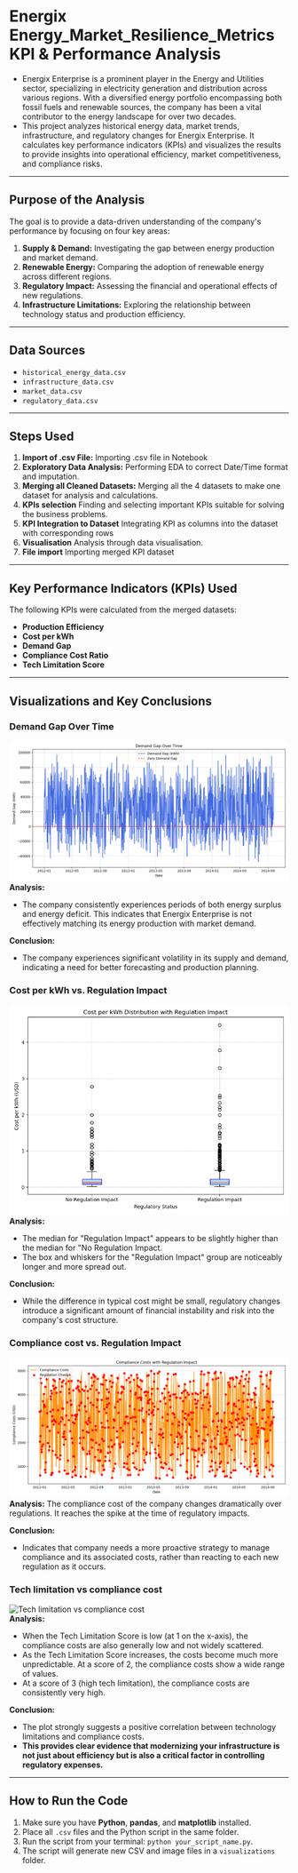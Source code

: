 # Energix Energy_Market_Resilience_Metrics KPI & Performance Analysis

- Energix Enterprise is a prominent player in the Energy and Utilities sector, specializing in electricity generation and distribution across various regions. With a diversified energy portfolio encompassing both fossil fuels and renewable sources, the company has been a vital contributor to the energy landscape for over two decades.
- This project analyzes historical energy data, market trends, infrastructure, and regulatory changes for Energix Enterprise. It calculates key performance indicators (KPIs) and visualizes the results to provide insights into operational efficiency, market competitiveness, and compliance risks.

---

## Purpose of the Analysis

The goal is to provide a data-driven understanding of the company's performance by focusing on four key areas:
1.  **Supply & Demand:** Investigating the gap between energy production and market demand.
2.  **Renewable Energy:** Comparing the adoption of renewable energy across different regions.
3.  **Regulatory Impact:** Assessing the financial and operational effects of new regulations.
4.  **Infrastructure Limitations:** Exploring the relationship between technology status and production efficiency.

---

## Data Sources
* `historical_energy_data.csv`
* `infrastructure_data.csv`
* `market_data.csv`
* `regulatory_data.csv`

---

## Steps Used

1.  **Import of .csv File:** Importing .csv file in Notebook
2.  **Exploratory Data Analysis:** Performing EDA to correct Date/Time format and imputation.
3.  **Merging all Cleaned Datasets:** Merging all the 4 datasets to make one dataset for analysis and calculations.
4.  **KPIs selection** Finding and selecting important KPIs suitable for solving the business problems.
5.  **KPI Integration to Dataset** Integrating KPI as columns into the dataset with corresponding rows
6.  **Visualisation** Analysis through data visualisation.
7.  **File import** Importing merged KPI dataset
---

## Key Performance Indicators (KPIs) Used

The following KPIs were calculated from the merged datasets:
* **Production Efficiency**
* **Cost per kWh**
* **Demand Gap**
* **Compliance Cost Ratio**
* **Tech Limitation Score**

---

## Visualizations and Key Conclusions

### Demand Gap Over Time
![Demand Gap Over Time](visualisation/demand_gap_plot.png)  
**Analysis:** 
- The company consistently experiences periods of both energy surplus and energy deficit. This indicates that Energix Enterprise is not effectively matching its energy production with market demand.

**Conclusion:**
- The company experiences significant volatility in its supply and demand, indicating a need for better forecasting and production planning.

### Cost per kWh vs. Regulation Impact
![Cost per kWh vs. Regulation Impact](visualisation/cost_per_kwh_vs_regulation.png)  
**Analysis:** 
- The median for "Regulation Impact" appears to be slightly higher than the median for "No Regulation Impact.
- The box and whiskers for the "Regulation Impact" group are noticeably longer and more spread out.

**Conclusion:** 
- While the difference in typical cost might be small, regulatory changes introduce a significant amount of financial instability and risk into the company's cost structure.

### Compliance cost vs. Regulation Impact
![Compliance cost vs. Regulation Impact](visualisation/Compliance_cost_plot.png)  
**Analysis:** The compliance cost of the company changes dramatically over regulations. It reaches the spike at the time of regulatory impacts.  

**Conclusion:** 
- Indicates that  company needs a more proactive strategy to manage compliance and its associated costs, rather than reacting to each new regulation as it occurs.

### Tech limitation vs compliance cost
![Tech limitation vs compliance cost](visualisations/tech_limitation_vs_compliance_cost.png)   
**Analysis:** 
- When the Tech Limitation Score is low (at 1 on the x-axis), the compliance costs are also generally low and not widely scattered. 
- As the Tech Limitation Score increases, the costs become much more unpredictable. At a score of 2, the compliance costs show a wide range of values.
- At a score of 3 (high tech limitation), the compliance costs are consistently very high.

**Conclusion:**
- The plot strongly suggests a positive correlation between technology limitations and compliance costs.
- **This provides clear evidence that modernizing your infrastructure is not just about efficiency but is also a critical factor in controlling regulatory expenses.**

---

## How to Run the Code

1.  Make sure you have **Python**, **pandas**, and **matplotlib** installed.
2.  Place all `.csv` files and the Python script in the same folder.
3.  Run the script from your terminal: `python your_script_name.py`.
4.  The script will generate new CSV and image files in a `visualizations` folder.
